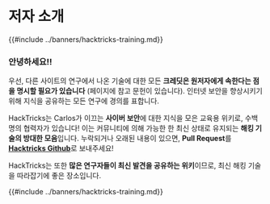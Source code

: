 # 저자 소개

{{#include ../banners/hacktricks-training.md}}

### 안녕하세요!!

우선, 다른 사이트의 연구에서 나온 기술에 대한 모든 **크레딧은 원저자에게 속한다는 점을 명시할 필요가 있습니다** (페이지에 참고 문헌이 있습니다). 인터넷 보안을 향상시키기 위해 지식을 공유하는 모든 연구에 경의를 표합니다.

HackTricks는 Carlos가 이끄는 **사이버 보안**에 대한 지식을 모은 교육용 위키로, 수백 명의 협력자가 있습니다! 이는 커뮤니티에 의해 가능한 한 최신 상태로 유지되는 **해킹 기술의 방대한 모음**입니다. 누락되거나 오래된 내용이 있으면, **Pull Request**를 [**Hacktricks Github**](https://github.com/carlospolop/hacktricks)로 보내주세요!

HackTricks는 또한 **많은 연구자들이 최신 발견을 공유하는 위키**이므로, 최신 해킹 기술을 따라잡기에 좋은 장소입니다.

{{#include ../banners/hacktricks-training.md}}
